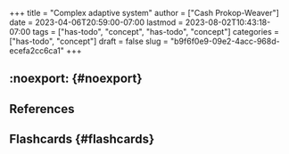 +++
title = "Complex adaptive system"
author = ["Cash Prokop-Weaver"]
date = 2023-04-06T20:59:00-07:00
lastmod = 2023-08-02T10:43:18-07:00
tags = ["has-todo", "concept", "has-todo", "concept"]
categories = ["has-todo", "concept"]
draft = false
slug = "b9f6f0e9-09e2-4acc-968d-ecefa2cc6ca1"
+++

## :noexport: {#noexport}

## References

<style>.csl-entry{text-indent: -1.5em; margin-left: 1.5em;}</style><div class="csl-bib-body">
</div>


## Flashcards {#flashcards}
